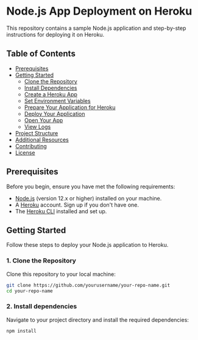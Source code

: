 # Node.js App Deployment on Heroku

This repository contains a sample Node.js application and step-by-step instructions for deploying it on Heroku. 

## Table of Contents

- [Prerequisites](#prerequisites)
- [Getting Started](#getting-started)
  - [Clone the Repository](#1-clone-the-repository)
  - [Install Dependencies](#2-install-dependencies)
  - [Create a Heroku App](#3-create-a-heroku-app)
  - [Set Environment Variables](#4-set-environment-variables)
  - [Prepare Your Application for Heroku](#5-prepare-your-application-for-heroku)
  - [Deploy Your Application](#6-deploy-your-application)
  - [Open Your App](#7-open-your-app)
  - [View Logs](#8-view-logs)
- [Project Structure](#project-structure)
- [Additional Resources](#additional-resources)
- [Contributing](#contributing)
- [License](#license)

## Prerequisites

Before you begin, ensure you have met the following requirements:

- [Node.js](https://nodejs.org/) (version 12.x or higher) installed on your machine.
- A [Heroku](https://www.heroku.com/) account. Sign up if you don't have one.
- The [Heroku CLI](https://devcenter.heroku.com/articles/heroku-cli) installed and set up.

## Getting Started

Follow these steps to deploy your Node.js application to Heroku.

### 1. Clone the Repository

Clone this repository to your local machine:

```bash
git clone https://github.com/yourusername/your-repo-name.git
cd your-repo-name
```


### 2. Install dependencies

Navigate to your project directory and install the required dependencies:

```bash
npm install
```




